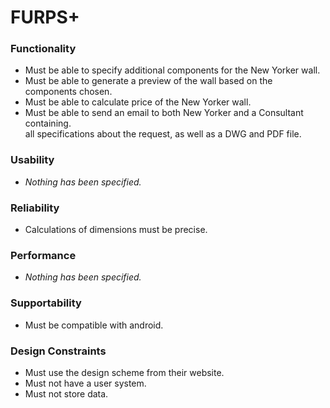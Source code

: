 # FURPS+

### Functionality
- Must be able to specify additional components for the New Yorker wall.
- Must be able to generate a preview of the wall based on the components chosen.
- Must be able to calculate price of the New Yorker wall.
- Must be able to send an email to both New Yorker and a Consultant containing.  
  all specifications about the request, as well as a DWG and PDF file.

### Usability
- *Nothing has been specified.*

### Reliability
- Calculations of dimensions must be precise.

### Performance
- *Nothing has been specified.*

### Supportability
- Must be compatible with android.

### Design Constraints
- Must use the design scheme from their website.
- Must not have a user system.
- Must not store data. 
